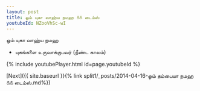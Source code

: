 ```yaml
---
layout: post
title: ஓம் யுகா வாஹ்ய நமஹ ௧௧ டைம்ஸ்
youtubeId: NZooVhSc-wI
---
```

 
 
 ஓம் யுகா வாஹ்ய நமஹ  
 
 -  யுகங்களை உருவாக்குபவர் (நீண்ட காலம்) 
 
  
 
  
 
 
 
 
 
 


{% include youtubePlayer.html id=page.youtubeId %}
 
[Next]({{ site.baseurl }}{% link  split1/_posts/2014-04-16-ஓம் தம்பையா நமஹ ௧௧ டைம்ஸ்.md%})
 
